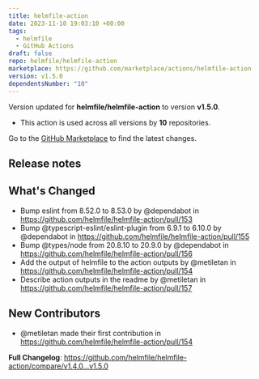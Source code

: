 ```yaml
---
title: helmfile-action
date: 2023-11-10 19:03:10 +00:00
tags:
  - helmfile
  - GitHub Actions
draft: false
repo: helmfile/helmfile-action
marketplace: https://github.com/marketplace/actions/helmfile-action
version: v1.5.0
dependentsNumber: "10"
---
```



Version updated for **helmfile/helmfile-action** to version **v1.5.0**.
- This action is used across all versions by **10** repositories.

Go to the [GitHub Marketplace](https://github.com/marketplace/actions/helmfile-action) to find the latest changes.

## Release notes

## What's Changed
* Bump eslint from 8.52.0 to 8.53.0 by @dependabot in https://github.com/helmfile/helmfile-action/pull/153
* Bump @typescript-eslint/eslint-plugin from 6.9.1 to 6.10.0 by @dependabot in https://github.com/helmfile/helmfile-action/pull/155
* Bump @types/node from 20.8.10 to 20.9.0 by @dependabot in https://github.com/helmfile/helmfile-action/pull/156
* Add the output of helmfile to the action outputs by @metiletan in https://github.com/helmfile/helmfile-action/pull/154
* Describe action outputs in the readme by @metiletan in https://github.com/helmfile/helmfile-action/pull/157

## New Contributors
* @metiletan made their first contribution in https://github.com/helmfile/helmfile-action/pull/154

**Full Changelog**: https://github.com/helmfile/helmfile-action/compare/v1.4.0...v1.5.0

